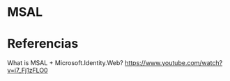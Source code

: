 

# MSAL



# Referencias

What is MSAL + Microsoft.Identity.Web?
https://www.youtube.com/watch?v=i7_Fj1zFLO0

